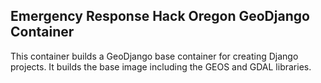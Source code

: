 ## Emergency Response Hack Oregon GeoDjango Container

This container builds a GeoDjango base container for creating Django projects.  It builds the base image including the GEOS and GDAL libraries.
